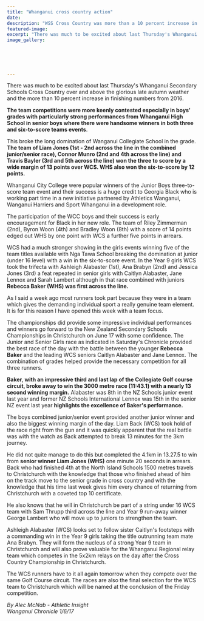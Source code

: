 ```yaml
---
title: "Whanganui cross country action"
date: 
description: "WSS Cross Country was more than a 10 percent increase in finishing numbers from 2016..."
featured-image: 
excerpt: "There was much to be excited about last Thursday's Whanganui Secondary Schools Cross Country with more than a 10 percent increase in finishing numbers from 2016."
image_gallery:
	
	
	
	
	
---
```


<p>There was much to be excited about last Thursday's Whanganui Secondary Schools Cross Country over and above the glorious late autumn weather and the more than 10 percent increase in finishing numbers from 2016.<br /><strong></strong></p>
<p><strong>The team competitions were more keenly contested especially in boys' grades with particularly strong performances from</strong> <strong>Whanganui High School in senior boys where there were handsome winners in both three and six-to-score teams events</strong>.</p>
<p>This broke the long domination of Wanganui Collegiate School in the grade. <strong>The team of Liam Jones (1st - 2nd across the line in the combined junior/senior race), Connor Munro (2nd and 4th across the line) and Travis Bayler (3rd and 5th across the line) won the three to score by a wide margin of 13 points over WCS. WHS also won the six-to-score by 12 points.</strong></p>
<p>Whanganui City College were popular winners of the Junior Boys three-to-score team event and their success is a huge credit to Georgia Black who is working part time in a new initiative partnered by Athletics Wanganui, Wanganui Harriers and Sport Whanganui in a development role.</p>
<p>The participation of the WCC boys and their success is early encouragement for Black in her new role. The team of Riley Zimmerman (2nd), Byron Woon (4th) and Bradley Woon (8th) with a score of 14 points edged out WHS by one point with WCS a further five points in arrears.</p>
<p>WCS had a much stronger showing in the girls events winning five of the team titles available with Nga Tawa School breaking the domination at junior (under 16 level) with a win in the six-to-score event. In the Year 9 girls WCS took the trifecta with Ashleigh Alabaster (1st), Ana Brabyn (2nd) and Jessica Jones (3rd) a feat repeated in senior girls with Caitlyn Alabaster, Jane Lennox and Sarah Lambert although in that race combined with juniors<strong> Rebecca Baker (WHS) was first across the line.</strong></p>
<p>As I said a week ago most runners took part because they were in a team which gives the demanding individual sport a really genuine team element. It is for this reason I have opened this week with a team focus.</p>
<p>The championships did provide some impressive individual performances and winners go forward to the New Zealand Secondary Schools Championships in Christchurch on June 17 with some confidence. The Junior and Senior Girls race as indicated in Saturday's Chronicle provided the best race of the day with the battle between the younger <strong>Rebecca Baker</strong> and the leading WCS seniors Caitlyn Alabaster and Jane Lennox. The combination of grades helped provide the necessary competition for all three runners.</p>
<p><strong>Baker</strong>,<strong> with an impressive third and last lap of the Collegiate Golf course circuit, broke away to win the 3000 metre race (11:43.1) with a nearly 13 second winning margin.</strong> Alabaster was 8th in the NZ Schools junior event last year and former NZ Schools International Lennox was 15th in the senior NZ event last year <strong>highlights the excellence of Baker's performance.</strong></p>
<p>The boys combined junior/senior event provided another junior winner and also the biggest winning margin of the day. Liam Back (WCS) took hold of the race right from the gun and it was quickly apparent that the real battle was with the watch as Back attempted to break 13 minutes for the 3km journey.</p>
<p>He did not quite manage to do this but completed the 4.1km in 13.27.5 to win from <strong>senior winner Liam Jones (WHS)</strong> one minute 20 seconds in arrears. Back who had finished 4th at the North Island Schools 1500 metres travels to Christchurch with the knowledge that those who finished ahead of him on the track move to the senior grade in cross country and with the knowledge that his time last week gives him every chance of returning from Christchurch with a coveted top 10 certificate.</p>
<p>He also knows that he will in Christchurch be part of a string under 16 WCS team with Sam Thrupp third across the line and Year 9 run-away winner George Lambert who will move up to juniors to strengthen the team.</p>
<p>Ashleigh Alabaster (WCS) looks set to follow sister Caitlyn's footsteps with a commanding win in the Year 9 girls taking the title outrunning team mate Ana Brabyn. They will form the nucleus of a strong Year 9 team in Christchurch and will also prove valuable for the Whanganui Regional relay team which competes in the 5x2km relays on the day after the Cross Country Championship in Christchurch.</p>
<p>The WCS runners have to it all again tomorrow when they compete over the same Golf Course circuit. The races are also the final selection for the WCS team to Christchurch which will be named at the conclusion of the Friday competition.</p>
<div class="detailsLarge articleEmailLink">
<p class="writtenBy"><em>By Alec McNab - Athletic Insight</em><br /><em>Wanganui Chronicle 1/6/17</em></p>
</div>

